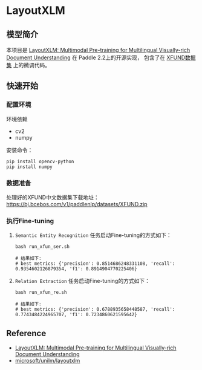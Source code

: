 # LayoutXLM

## 模型简介
本项目是 [LayoutXLM: Multimodal Pre-training for Multilingual Visually-rich Document Understanding](https://arxiv.org/pdf/2104.08836.pdf) 在 Paddle 2.2上的开源实现，
包含了在 [XFUND数据集](https://github.com/doc-analysis/XFUND) 上的微调代码。

## 快速开始
### 配置环境
环境依赖
- cv2
- numpy

安装命令：
```shell
pip install opencv-python
pip install numpy
```

### 数据准备
处理好的XFUND中文数据集下载地址：https://bj.bcebos.com/v1/paddlenlp/datasets/XFUND.zip

### 执行Fine-tuning
1. ``Semantic Entity Recognition`` 任务启动Fine-tuning的方式如下：
    ```shell
    bash run_xfun_ser.sh

    # 结果如下:
    # best metrics: {'precision': 0.8514686248331108, 'recall': 0.9354602126879354, 'f1': 0.8914904770225406}
    ```


2. ``Relation Extraction`` 任务启动Fine-tuning的方式如下：
    ```shell
    bash run_xfun_re.sh

    # 结果如下:
    # best metrics: {'precision': 0.6788935658448587, 'recall': 0.7743484224965707, 'f1': 0.7234860621595642}
    ```

## Reference
- [LayoutXLM: Multimodal Pre-training for Multilingual Visually-rich Document Understanding](https://arxiv.org/pdf/2104.08836.pdf)
- [microsoft/unilm/layoutxlm](https://github.com/microsoft/unilm/tree/master/layoutxlm)
